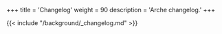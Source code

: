+++
title = 'Changelog'
weight = 90
description = 'Arche changelog.'
+++

{{< include "/background/_changelog.md" >}}
